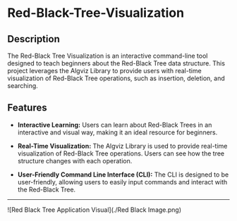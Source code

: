 # Red-Black-Tree-Visualization
## Description

The Red-Black Tree Visualization is an interactive command-line tool designed to teach beginners about the Red-Black Tree data structure. This project leverages the Algviz Library to provide users with real-time visualization of Red-Black Tree operations, such as insertion, deletion, and searching.

## Features

- **Interactive Learning:** Users can learn about Red-Black Trees in an interactive and visual way, making it an ideal resource for beginners.

- **Real-Time Visualization:** The Algviz Library is used to provide real-time visualization of Red-Black Tree operations. Users can see how the tree structure changes with each operation.

- **User-Friendly Command Line Interface (CLI):** The CLI is designed to be user-friendly, allowing users to easily input commands and interact with the Red-Black Tree.

---

![Red Black Tree Application Visual](./Red Black Image.png)
